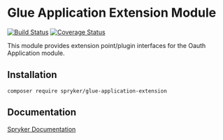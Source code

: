 # Glue Application Extension Module
[![Build Status](https://travis-ci.org/spryker/glue-application-extension.svg)](https://travis-ci.org/spryker/glue-application-extension)
[![Coverage Status](https://coveralls.io/repos/github/spryker/glue-application-extension/badge.svg)](https://coveralls.io/github/spryker/glue-application-extension)

This module provides extension point/plugin interfaces for the Oauth Application module.

## Installation

```
composer require spryker/glue-application-extension
```

## Documentation

[Spryker Documentation](https://academy.spryker.com/developing_with_spryker/module_guide/modules.html)
